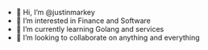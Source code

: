 - 👋 Hi, I’m @justinmarkey
- 👀 I’m interested in Finance and Software
- 🌱 I’m currently learning Golang and services
- 💞️ I’m looking to collaborate on anything and everything

<!---
justinmarkey/justinmarkey is a ✨ special ✨ repository because its `README.md` (this file) appears on your GitHub profile.
You can click the Preview link to take a look at your changes.
--->
